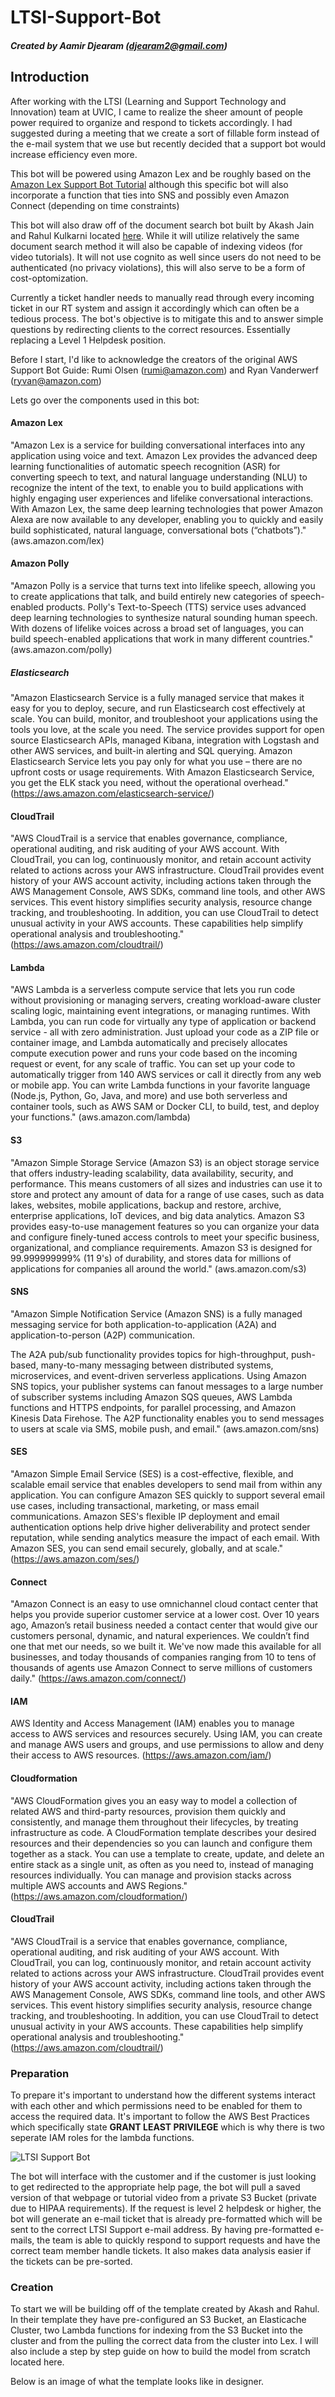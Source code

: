 # LTSI-Support-Bot

##### Created by Aamir Djearam (djearam2@gmail.com)

## Introduction

After working with the LTSI (Learning and Support Technology and Innovation) team at UVIC, I came to realize the sheer amount of people power required to organize and respond to tickets accordingly. I had suggested during a meeting that we create a sort of fillable form instead of the e-mail system that we use but recently decided that a support bot would increase efficiency even more.

This bot will be powered using Amazon Lex and be roughly based on the [Amazon Lex Support Bot Tutorial](https://github.com/aws-samples/amazon-lex-support-bot/edit/master/README.md) although this specific bot will also incorporate a function that ties into SNS and possibly even Amazon Connect (depending on time constraints)

This bot will also draw off of the document search bot built by Akash Jain and Rahul Kulkarni located [here](https://aws.amazon.com/blogs/machine-learning/build-a-document-search-bot-using-amazon-lex-and-amazon-elasticsearch-service/). While it will utilize relatively the same document search method it will also be capable of indexing videos (for video tutorials). It will not use cognito as well since users do not need to be authenticated (no privacy violations), this will also serve to be a form of cost-optomization.

Currently a ticket handler needs to manually read through every incoming ticket in our RT system and assign it accordingly which can often be a tedious process. The bot's objective is to mitigate this and to answer simple questions by redirecting clients to the correct resources. Essentially replacing a Level 1 Helpdesk position.

Before I start, I'd like to acknowledge the creators of the original AWS Support Bot Guide: Rumi Olsen (rumi@amazon.com) and Ryan Vanderwerf (ryvan@amazon.com)

Lets go over the components used in this bot:

#### Amazon Lex

"Amazon Lex is a service for building conversational interfaces into any application using voice and text. Amazon Lex provides the advanced deep learning functionalities of automatic speech recognition (ASR) for converting speech to text, and natural language understanding (NLU) to recognize the intent of the text, to enable you to build applications with highly engaging user experiences and lifelike conversational interactions. With Amazon Lex, the same deep learning technologies that power Amazon Alexa are now available to any developer, enabling you to quickly and easily build sophisticated, natural language, conversational bots (“chatbots”)." (aws.amazon.com/lex)

#### Amazon Polly

"Amazon Polly is a service that turns text into lifelike speech, allowing you to create applications that talk, and build entirely new categories of speech-enabled products. Polly's Text-to-Speech (TTS) service uses advanced deep learning technologies to synthesize natural sounding human speech. With dozens of lifelike voices across a broad set of languages, you can build speech-enabled applications that work in many different countries." (aws.amazon.com/polly)

##### Elasticsearch

"Amazon Elasticsearch Service is a fully managed service that makes it easy for you to deploy, secure, and run Elasticsearch cost effectively at scale. You can build, monitor, and troubleshoot your applications using the tools you love, at the scale you need. The service provides support for open source Elasticsearch APIs, managed Kibana, integration with Logstash and other AWS services, and built-in alerting and SQL querying. Amazon Elasticsearch Service lets you pay only for what you use – there are no upfront costs or usage requirements. With Amazon Elasticsearch Service, you get the ELK stack you need, without the operational overhead." (https://aws.amazon.com/elasticsearch-service/)

#### CloudTrail

"AWS CloudTrail is a service that enables governance, compliance, operational auditing, and risk auditing of your AWS account. With CloudTrail, you can log, continuously monitor, and retain account activity related to actions across your AWS infrastructure. CloudTrail provides event history of your AWS account activity, including actions taken through the AWS Management Console, AWS SDKs, command line tools, and other AWS services. This event history simplifies security analysis, resource change tracking, and troubleshooting. In addition, you can use CloudTrail to detect unusual activity in your AWS accounts. These capabilities help simplify operational analysis and troubleshooting." (https://aws.amazon.com/cloudtrail/)

#### Lambda

"AWS Lambda is a serverless compute service that lets you run code without provisioning or managing servers, creating workload-aware cluster scaling logic, maintaining event integrations, or managing runtimes. With Lambda, you can run code for virtually any type of application or backend service - all with zero administration. Just upload your code as a ZIP file or container image, and Lambda automatically and precisely allocates compute execution power and runs your code based on the incoming request or event, for any scale of traffic. You can set up your code to automatically trigger from 140 AWS services or call it directly from any web or mobile app. You can write Lambda functions in your favorite language (Node.js, Python, Go, Java, and more) and use both serverless and container tools, such as AWS SAM or Docker CLI, to build, test, and deploy your functions." (aws.amazon.com/lambda)

#### S3

"Amazon Simple Storage Service (Amazon S3) is an object storage service that offers industry-leading scalability, data availability, security, and performance. This means customers of all sizes and industries can use it to store and protect any amount of data for a range of use cases, such as data lakes, websites, mobile applications, backup and restore, archive, enterprise applications, IoT devices, and big data analytics. Amazon S3 provides easy-to-use management features so you can organize your data and configure finely-tuned access controls to meet your specific business, organizational, and compliance requirements. Amazon S3 is designed for 99.999999999% (11 9's) of durability, and stores data for millions of applications for companies all around the world." (aws.amazon.com/s3)

#### SNS

"Amazon Simple Notification Service (Amazon SNS) is a fully managed messaging service for both application-to-application (A2A) and application-to-person (A2P) communication.

The A2A pub/sub functionality provides topics for high-throughput, push-based, many-to-many messaging between distributed systems, microservices, and event-driven serverless applications. Using Amazon SNS topics, your publisher systems can fanout messages to a large number of subscriber systems including Amazon SQS queues, AWS Lambda functions and HTTPS endpoints, for parallel processing, and Amazon Kinesis Data Firehose. The A2P functionality enables you to send messages to users at scale via SMS, mobile push, and email." (aws.amazon.com/sns)

#### SES

"Amazon Simple Email Service (SES) is a cost-effective, flexible, and scalable email service that enables developers to send mail from within any application. You can configure Amazon SES quickly to support several email use cases, including transactional, marketing, or mass email communications. Amazon SES's flexible IP deployment and email authentication options help drive higher deliverability and protect sender reputation, while sending analytics measure the impact of each email. With Amazon SES, you can send email securely, globally, and at scale." (https://aws.amazon.com/ses/)

#### Connect

"Amazon Connect is an easy to use omnichannel cloud contact center that helps you provide superior customer service at a lower cost. Over 10 years ago, Amazon’s retail business needed a contact center that would give our customers personal, dynamic, and natural experiences. We couldn’t find one that met our needs, so we built it. We've now made this available for all businesses, and today thousands of companies ranging from 10 to tens of thousands of agents use Amazon Connect to serve millions of customers daily." (https://aws.amazon.com/connect/)

#### IAM

AWS Identity and Access Management (IAM) enables you to manage access to AWS services and resources securely. Using IAM, you can create and manage AWS users and groups, and use permissions to allow and deny their access to AWS resources. (https://aws.amazon.com/iam/)

#### Cloudformation

"AWS CloudFormation gives you an easy way to model a collection of related AWS and third-party resources, provision them quickly and consistently, and manage them throughout their lifecycles, by treating infrastructure as code. A CloudFormation template describes your desired resources and their dependencies so you can launch and configure them together as a stack. You can use a template to create, update, and delete an entire stack as a single unit, as often as you need to, instead of managing resources individually. You can manage and provision stacks across multiple AWS accounts and AWS Regions." (https://aws.amazon.com/cloudformation/)

#### CloudTrail

"AWS CloudTrail is a service that enables governance, compliance, operational auditing, and risk auditing of your AWS account. With CloudTrail, you can log, continuously monitor, and retain account activity related to actions across your AWS infrastructure. CloudTrail provides event history of your AWS account activity, including actions taken through the AWS Management Console, AWS SDKs, command line tools, and other AWS services. This event history simplifies security analysis, resource change tracking, and troubleshooting. In addition, you can use CloudTrail to detect unusual activity in your AWS accounts. These capabilities help simplify operational analysis and troubleshooting." (https://aws.amazon.com/cloudtrail/)


### Preparation

To prepare it's important to understand how the different systems interact with each other and which permissions need to be enabled for them to access the required data. It's important to follow the AWS Best Practices which specifically state **GRANT LEAST PRIVILEGE** which is why there is two seperate IAM roles for the lambda functions.

![LTSI Support Bot](https://i.imgur.com/44oVJl0.png)

The bot will interface with the customer and if the customer is just looking to get redirected to the appropriate help page, the bot will pull a saved version of that webpage or tutorial video from a private S3 Bucket (private due to HIPAA requirements). If the request is level 2 helpdesk or higher, the bot will generate an e-mail ticket that is already pre-formatted which will be sent to the correct LTSI Support e-mail address. By having pre-formatted e-mails, the team is able to quickly respond to support requests and have the correct team member handle tickets. It also makes data analysis easier if the tickets can be pre-sorted.

### Creation

To start we will be building off of the template created by Akash and Rahul. In their template they have pre-configured an S3 Bucket, an Elasticache Cluster, two Lambda functions for indexing from the S3 Bucket into the cluster and from the pulling the correct data from the cluster into Lex. I will also include a step by step guide on how to build the model from scratch located here. 

Below is an image of what the template looks like in designer. 


